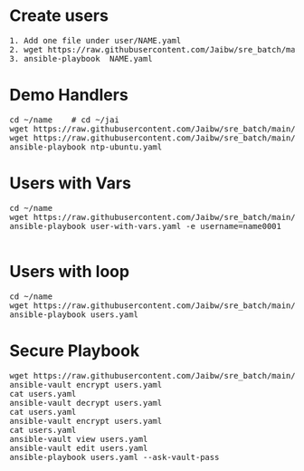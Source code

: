 # Create users 
<pre>
1. Add one file under user/NAME.yaml
2. wget https://raw.githubusercontent.com/Jaibw/sre_batch/main/user/NAME.yaml
3. ansible-playbook  NAME.yaml
</pre>

# Demo Handlers  
<pre>
cd ~/name    # cd ~/jai
wget https://raw.githubusercontent.com/Jaibw/sre_batch/main/demo/ntp.conf
wget https://raw.githubusercontent.com/Jaibw/sre_batch/main/demo/ntp-ubuntu.yaml
ansible-playbook ntp-ubuntu.yaml
</pre>

# Users with Vars  
<pre>
cd ~/name
wget https://raw.githubusercontent.com/Jaibw/sre_batch/main/user-with-vars.yaml
ansible-playbook user-with-vars.yaml -e username=name0001

</pre>

# Users with loop   
<pre>
cd ~/name
wget https://raw.githubusercontent.com/Jaibw/sre_batch/main/loop/users.yaml
ansible-playbook users.yaml
</pre>

# Secure Playbook   
<pre>
wget https://raw.githubusercontent.com/Jaibw/sre_batch/main/loop/users.yaml
ansible-vault encrypt users.yaml
cat users.yaml
ansible-vault decrypt users.yaml
cat users.yaml
ansible-vault encrypt users.yaml
cat users.yaml
ansible-vault view users.yaml
ansible-vault edit users.yaml
ansible-playbook users.yaml --ask-vault-pass
</pre>
